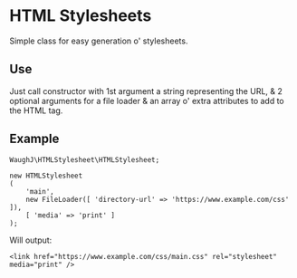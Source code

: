 HTML Stylesheets
=========================

Simple class for easy generation o' stylesheets.


## Use

Just call constructor with 1st argument a string representing the URL, & 2 optional arguments for a file loader & an array o' extra attributes to add to the HTML tag.


## Example

	WaughJ\HTMLStylesheet\HTMLStylesheet;

	new HTMLStylesheet
	(
		'main',
		new FileLoader([ 'directory-url' => 'https://www.example.com/css' ]),
		[ 'media' => 'print' ]
	);

Will output:

	<link href="https://www.example.com/css/main.css" rel="stylesheet" media="print" />
